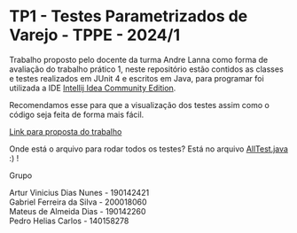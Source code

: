 # TP1 - Testes Parametrizados de Varejo - TPPE - 2024/1

Trabalho proposto pelo docente da turma Andre Lanna como forma de avaliação do trabalho prático 1, neste repositório estão contidos as classes e testes realizados em JUnit 4 e escritos em Java, para programar foi utilizada a IDE [Intellij Idea Community Edition](https://www.jetbrains.com/idea/download/).

Recomendamos esse para que a visualização dos testes assim como o código seja feita de forma mais fácil.

[Link para proposta do trabalho](https://github.com/andrelanna/fga0242/tree/master/TP)

Onde está o arquivo para rodar todos os testes?
Está no arquivo [AllTest.java](https://github.com/pedrohelias/tppe_tp1_varejo/blob/main/tppe-varejo/src/AllTests.java) :) !

Grupo

Artur Vinicius Dias Nunes - 190142421<br>
Gabriel Ferreira da Silva - 200018060<br>
Mateus de Almeida Dias - 190142260<br>
Pedro Helias Carlos - 140158278<br>

